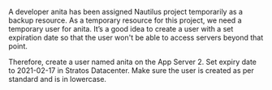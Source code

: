 A developer anita has been assigned Nautilus project temporarily as a backup resource. As a temporary resource for this project, we need a temporary user for anita. It’s a good idea to create a user with a set expiration date so that the user won't be able to access servers beyond that point.  



Therefore, create a user named anita on the App Server 2. Set expiry date to 2021-02-17 in Stratos Datacenter. Make sure the user is created as per standard and is in lowercase.